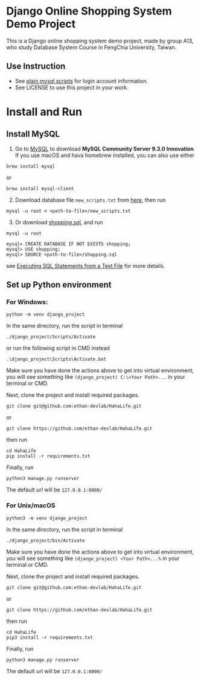 # Django Online Shopping System Demo Project
This is a Django online shopping system demo project, made by group A13, who study Database System Course in FengChia University, Taiwan.
## Use Instruction
* See [plain mysql scripts](https://github.com/ethan-devlab/HahaLife/blob/fc0fed9a64994671a2c29bc3fafe3881dd67d370/mysql/new_scripts.txt) for login account information.
* See LICENSE to use this project in your work.
# Install and Run
## Install MySQL
1. Go to [MySQL](https://dev.mysql.com/downloads/mysql/) to download **MySQL Community Server 9.3.0 Innovation**
If you use macOS and hava homebrew installed, you can also use either
```
brew install mysql
``` 
or
```
brew install mysql-client
```
2. Download database file `new_scripts.txt` from [here](https://github.com/ethan-devlab/HahaLife/tree/55593ed008a7b52151b17a145c0cc6d75b665c80/mysql), then run
```
mysql -u root < <path-to-file>/new_scripts.txt
```
3. Or download [shopping.sql](https://github.com/ethan-devlab/HahaLife/blob/main/mysql/shopping.sql), and run
```
mysql -u root
```
```
mysql> CREATE DATABASE IF NOT EXISTS shopping;
mysql> USE shopping;
mysql> SOURCE <path-to-file>/shopping.sql
```
see [Executing SQL Statements from a Text File](https://dev.mysql.com/doc/refman/8.4/en/mysql-batch-commands.html) for more details.

## Set up Python environment
### For Windows:
```
python -m venv django_project
```
In the same directory, run the script in terminal
```
./django_project/Scripts/Activate
```
or run the following script in CMD instead
```
.\django_project\Scripts\Activate.bat
```
Make sure you have done the actions above to get into virtual environment, you will see something like `(django_project) C:\<Your Path>...` in your terminal or CMD.

Next, clone the project and install required packages.
```
git clone git@github.com:ethan-devlab/HahaLife.git
```
or
```
git clone https://github.com/ethan-devlab/HahaLife.git
```
then run
```
cd HahaLife
pip install -r requirements.txt
```
Finally, run
```
python3 manage.py runserver
```
The default url will be `127.0.0.1:8000/`


### For Unix/macOS
```
python3 -m venv django_project
```
In the same directory, run the script in terminal
```
./django_project/bin/Activate
```
Make sure you have done the actions above to get into virtual environment, you will see something like `(django_project) <Your Path>...%` in your terminal or CMD.

Next, clone the project and install required packages.
```
git clone git@github.com:ethan-devlab/HahaLife.git
```
or
```
git clone https://github.com/ethan-devlab/HahaLife.git
```
then run
```
cd HahaLife
pip3 install -r requirements.txt
```
Finally, run
```
python3 manage.py runserver
```
The default url will be `127.0.0.1:8000/`
